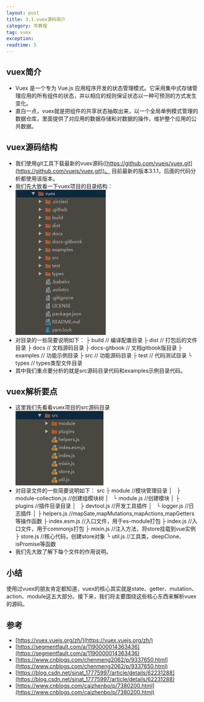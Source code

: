 ```yaml
---
layout: post
title: 3.1.vuex源码简介
category: 写教程
tag: vuex
exception: 
readtime: 5
---
```


## vuex简介
* Vuex 是一个专为 Vue.js 应用程序开发的状态管理模式。它采用集中式存储管理应用的所有组件的状态，并以相应的规则保证状态以一种可预测的方式发生变化。
* 直白一点，vuex就是把组件的共享状态抽取出来，以一个全局单例模式管理的数据仓库，里面提供了对应用的数据存储和对数据的操作，维护整个应用的公共数据。

## vuex源码结构
* 我们使用git工具下载最新的vuex源码([https://github.com/vuejs/vuex.git](https://github.com/vuejs/vuex.git))。 目前最新的版本3.1.1，后面的代码分析都使用该版本。
* 我们先大致看一下vuex项目的目录结构：
![vuex 项目目录结构](images/vuex-3-1.png)
* 对目录的一些简要说明如下：
├ build      // 编译配置目录
├ dist       // 打包后的文件目录
├ docs       // 文档源码目录
├ docs-gitbook  // 文档gitbook版目录
├ examples   // 功能示例目录
├ src        // 功能源码目录 
├ test       // 代码测试目录
└ types      // types类型文件目录 
* 其中我们重点要分析的就是src源码目录代码和examples示例目录代码。

## vuex解析要点
* 这里我们先看看vuex项目的src源码目录
![vuex 项目src源码目录结构](images/vuex-3-2.png)
* 对目录文件的一些简要说明如下：
src
├ module  //模块管理目录
│   ├ module-collection.js   //创建组模块树
│   └ module.js   //创建模块
│
├ plugins     //插件目录目录
│   ├ devtool.js    //开发工具插件
│   └ logger.js     //日志插件
│
├ helpers.js    //mapSate,mapMutations,mapActions,mapGetters 等操作函数
├ index.esm.js  //入口文件，用于es-module打包
├ index.js      //入口文件，用于commonjs打包
├ mixin.js      //注入方法，将store挂载到vue实例
├ store.js      //核心代码，创建store对象
└ util.js       //工具类，deepClone、isPromise等函数
* 我们先大致了解下每个文件的作用说明。

## 小结
使用过vuex的朋友肯定都知道，vuex的核心其实就是state、getter、mutation、action、module这五大部分。接下来，我们将主要围绕这些核心东西来解析vuex的源码。

## 参考
* [https://vuex.vuejs.org/zh/](https://vuex.vuejs.org/zh/)
* [https://segmentfault.com/a/1190000014363436](https://segmentfault.com/a/1190000014363436)
* [https://www.cnblogs.com/chenmeng2062/p/9337650.html](https://www.cnblogs.com/chenmeng2062/p/9337650.html)
* [https://blog.csdn.net/sinat_17775997/article/details/62231288](https://blog.csdn.net/sinat_17775997/article/details/62231288)
* [https://www.cnblogs.com/caizhenbo/p/7380200.html](https://www.cnblogs.com/caizhenbo/p/7380200.html)
